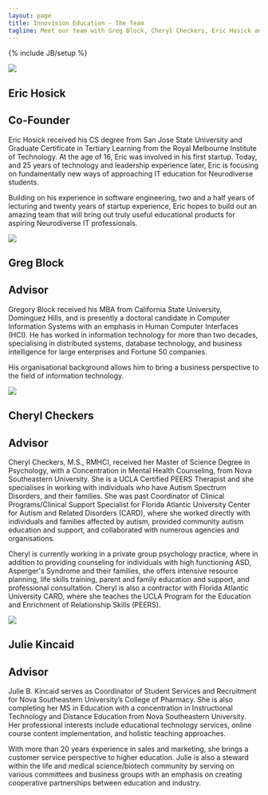 ```yaml
---
layout: page
title: Innovision Education - The Team
tagline: Meet our team with Greg Block, Cheryl Checkers, Eric Hosick and Julie Kincaid.
---
```

{% include JB/setup %}

<div class="featurette cursor-pointer">
    <img class="featurette-image pull-right popup-image" src="../assets/img/ericHosick.png"></img>
  <h2 class="featurette-heading">Eric Hosick</h2>
  <h2 class="featurette-heading muted">Co-Founder</h2>
  <p class="lead">Eric Hosick received his CS degree from San Jose State University and Graduate Certificate in Tertiary Learning from the Royal Melbourne Institute of Technology. At the age of 16, Eric was involved in his first startup. Today, and 25 years of technology and leadership experience later, Eric is focusing on fundamentally new ways of approaching IT education for Neurodiverse students.</p><p class="lead">Building on his experience in software engineering, two and a half years of lecturing and twenty years of startup experience, Eric hopes to build out an amazing team that will bring out truly useful educational products for aspiring Neurodiverse IT professionals. </p>
</div>

<div class="featurette cursor-pointer">
    <img class="featurette-image pull-left popup-image" src="../assets/img/gregBlock.png"></img>
  <h2 class="featurette-heading">Greg Block</h2>
  <h2 class="featurette-heading muted">Advisor</h2>
  <p class="lead">Gregory Block received his MBA from California State University, Dominguez Hills, and is presently a doctoral candidate in Computer Information Systems with an emphasis in Human Computer Interfaces (HCI). He has worked in information technology for more than two decades, specialising in distributed systems, database technology, and business intelligence for large enterprises and Fortune 50 companies.</p><p class="lead">His organisational background allows him to bring a business perspective to the field of information technology.</p>
</div>

<div class="featurette cursor-pointer">
    <img class="featurette-image pull-right popup-image" src="../assets/img/cherylCheckers.png"></img>
  <h2 class="featurette-heading">Cheryl Checkers</h2>
  <h2 class="featurette-heading muted">Advisor</h2>
  <p class="lead">Cheryl Checkers, M.S., RMHCI, received her Master of Science Degree in Psychology, with a Concentration in Mental Health Counseling, from Nova Southeastern University. She is a UCLA Certified PEERS Therapist and she specialises in working with individuals who have Autism Spectrum Disorders, and their families. She was past Coordinator of Clinical Programs/Clinical Support Specialist for Florida Atlantic University Center for Autism and Related Disorders (CARD), where she worked directly with individuals and families affected by autism, provided community autism education and support, and collaborated with numerous agencies and organisations.</p><p class="lead"> Cheryl is currently working in a private group psychology practice, where in addition to providing counseling for individuals with high functioning ASD, Asperger's Syndrome and their families, she offers intensive resource planning, life skills training, parent and family education and support, and professional consultation. Cheryl is also a contractor with Florida Atlantic University CARD, where she teaches the UCLA Program for the Education and Enrichment of Relationship Skills (PEERS).</p>
</div>

<div class="featurette cursor-pointer">
    <img class="featurette-image pull-left popup-image" src="../assets/img/julieKincaid.png"></img>
  <h2 class="featurette-heading">Julie Kincaid</h2>
  <h2 class="featurette-heading muted">Advisor</h2>
  <p class="lead">Julie B. Kincaid serves as Coordinator of Student Services and Recruitment for Nova Southeastern University’s College of Pharmacy.  She is also completing her MS in Education with a concentration in Instructional Technology and Distance Education from Nova Southeastern University. Her professional interests include educational technology services, online course content implementation, and holistic teaching approaches.</p><p class="lead">With more than 20 years experience in sales and marketing, she brings a customer service perspective to higher education.  Julie is also a steward within the life and medical science/biotech community by serving on various committees and business groups with an emphasis on creating cooperative partnerships between education and industry.</p>
</div>


<!--
<div class="featurette cursor-pointer">
    <img class="featurette-image pull-right popup-image" src="../assets/img/ruby_roo.png"></img>
  <h2 class="featurette-heading">Ruby Roo Nguyen</h2>
  <h2 class="featurette-heading muted">Chief Puppy Officer</h2>
  <p class="lead">When not sleeping, Ruby helps us by finding the best smells in the room. She is often found playing with toys or asking someone to take her for a walk.</p>
</div>

-->


